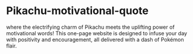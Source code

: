 # Pikachu-motivational-quote
where the electrifying charm of Pikachu meets the uplifting power of motivational words! This one-page website is designed to infuse your day with positivity and encouragement, all delivered with a dash of Pokémon flair.
